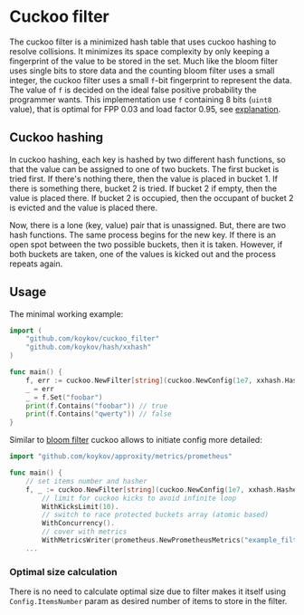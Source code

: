 # Cuckoo filter

The cuckoo filter is a minimized hash table that uses cuckoo hashing to resolve collisions. It minimizes its space
complexity by only keeping a fingerprint of the value to be stored in the set. Much like the bloom filter uses single
bits to store data and the counting bloom filter uses a small integer, the cuckoo filter uses a small `f`-bit fingerprint
to represent the data. The value of `f` is decided on the ideal false positive probability the programmer wants. This
implementation use `f` containing 8 bits (`uint8` value), that is optimal for FPP 0.03 and load factor 0.95, see
[explanation](https://brilliant.org/wiki/cuckoo-filter/#cuckoo-vs-bloom-filters).

## Cuckoo hashing

In cuckoo hashing, each key is hashed by two different hash functions, so that the value can be assigned to one of two
buckets. The first bucket is tried first. If there's nothing there, then the value is placed in bucket 1. If there is
something there, bucket 2 is tried. If bucket 2 if empty, then the value is placed there. If bucket 2 is occupied, then
the occupant of bucket 2 is evicted and the value is placed there.

Now, there is a lone (key, value) pair that is unassigned. But, there are two hash functions. The same process begins
for the new key. If there is an open spot between the two possible buckets, then it is taken. However, if both buckets
are taken, one of the values is kicked out and the process repeats again.

## Usage

The minimal working example:
```go
import (
    "github.com/koykov/cuckoo_filter"
    "github.com/koykov/hash/xxhash"
)

func main() {
    f, err := cuckoo.NewFilter[string](cuckoo.NewConfig(1e7, xxhash.Hasher64[[]byte]{}))
    _ = err
    _ = f.Set("foobar")
    print(f.Contains("foobar")) // true
    print(f.Contains("qwerty")) // false
}
```

Similar to [bloom filter](../bloom_filter/readme.md#usage) cuckoo allows to initiate config more detailed:
```go
import "github.com/koykov/approxity/metrics/prometheus"

func main() {
    // set items number and hasher
    f, _ := cuckoo.NewFilter[string](cuckoo.NewConfig(1e7, xxhash.Hasher64[[]byte]{}).
		// limit for cuckoo kicks to avoid infinite loop
        WithKicksLimit(10).
        // switch to race protected buckets array (atomic based)
        WithConcurrency().
        // cover with metrics
        WithMetricsWriter(prometheus.NewPrometheusMetrics("example_filter")))
	...
```

### Optimal size calculation

There is no need to calculate optimal size due to filter makes it itself using `Config.ItemsNumber` param as desired
number of items to store in the filter.
